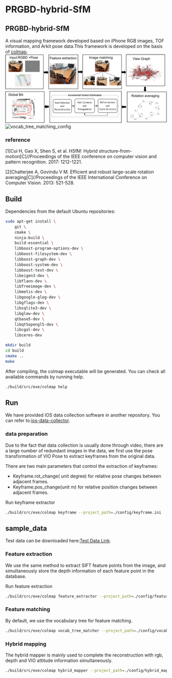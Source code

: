 # PRGBD-hybrid-SfM

## PRGBD-hybrid-SfM 
A visual mapping framework developed based on iPhone RGB images, TOF information, and Arkit pose data.This framework is developed on the basis of  [colmap](https://github.com/colmap/colmap). 
![flow_chart](doc/images/flow_chart.png)
![vocab_tree_matching_config](doc/images/demo.gif)
### reference
[1]Cui H, Gao X, Shen S, et al. HSfM: Hybrid structure-from-motion[C]//Proceedings of the IEEE conference on computer vision and pattern recognition. 2017: 1212-1221.


[2]Chatterjee A, Govindu V M. Efficient and robust large-scale rotation averaging[C]//Proceedings of the IEEE International Conference on Computer Vision. 2013: 521-528.
## Build
<a name="build"></a>
Dependencies from the default Ubuntu repositories:
```bash
sudo apt-get install \
    git \
    cmake \
    ninja-build \
    build-essential \
    libboost-program-options-dev \
    libboost-filesystem-dev \
    libboost-graph-dev \
    libboost-system-dev \
    libboost-test-dev \
    libeigen3-dev \
    libflann-dev \
    libfreeimage-dev \
    libmetis-dev \
    libgoogle-glog-dev \
    libgflags-dev \
    libsqlite3-dev \
    libglew-dev \
    qtbase5-dev \
    libqt5opengl5-dev \
    libcgal-dev \
    libceres-dev
```
```bash
mkdir build
cd build
cmake .. 
make
```
After compiling, the colmap executable will be generated. You can check all available commands by running help. 
```bash 
./build/src/exe/colmap help
```
## Run
We have provided IOS data collection software in another repository.
You can refer to:[ios-data-collector](https://github.com/KunruiHuang/ios-data-collector). 

### data preparation 
Due to the fact that data collection is usually done through video, there are a large number of redundant images in the data,  we first use the pose transformation of VIO  Pose to extract keyframes from the original data.

There are two main parameters that control the extraction of keyframes:
* Keyframe.rot_change( unit degree) for relative pose changes between adjacent frames.
* Keyframe.pos_change(unit m) for relative position changes between adjacent frames. 

Run keyframe extractor 
```bash
./build/src/exe/colmap keyframe --project_path=./config/keyframe.ini
```
## sample_data
Test data can be downloaded here:[Test Data Link](https://github.com/colmap/colmap). 
### Feature extraction 
We use the same method to extract SIFT feature points from the image, and simultaneously store the depth information of each feature point in the database.

Run feature extraction 
```bash
./build/src/exe/colmap feature_extractor --project_path=./config/feature_extractor.ini
```

### Feature matching 
By default, we use the vocabulary tree for feature matching. 


```bash 
./build/src/exe/colmap vocab_tree_matcher --project_path=./config/vocab_tree_matcher.ini
```

### Hybrid mapping 
The hybrid mapper is mainly used to complete the reconstruction with rgb, depth and VIO attitude information simultaneously.  
```bash
./build/src/exe/colmap hybrid_mapper --project_path=./config/hybrid_mapper.ini
```









